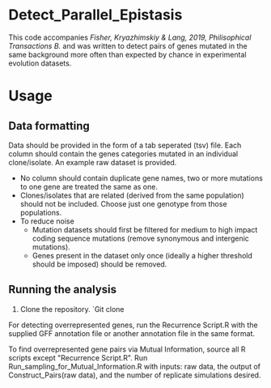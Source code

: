 # Detect_Parallel_Epistasis

This code accompanies *Fisher, Kryazhimskiy & Lang, 2019, Philisophical Transactions B.* and was written to detect pairs of genes mutated in the same background more often than expected by chance in experimental evolution datasets.

# Usage 

## Data formatting

Data should be provided in the form of a tab seperated (tsv) file. Each column should contain the genes categories mutated in an individual clone/isolate. An example raw dataset is provided. 
  - No column should contain duplicate gene names, two or more mutations to one gene are treated the same as one.
  - Clones/isolates that are related (derived from the same population) should not be included. Choose just one genotype from those populations. 
  - To reduce noise
    - Mutation datasets should first be filtered for medium to high impact coding sequence mutations (remove synonymous and intergenic mutations).
    - Genes present in the dataset only once (ideally a higher threshold should be imposed) should be removed. 
 
## Running the analysis 

1) Clone the repository. `Git clone 


For detecting overrepresented genes, run the Recurrence Script.R with the supplied GFF annotation file or another annotation file in the same format. 

To find overrepresented gene pairs via Mutual Information, source all R scripts except "Recurrence Script.R". Run Run_sampling_for_Mutual_Information.R with inputs: raw data, the output of Construct_Pairs(raw data), and the number of replicate simulations desired. 

